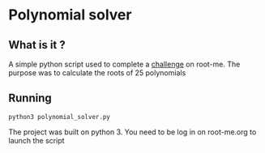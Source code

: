 # Polynomial solver

## What is it ?

A simple python script used to complete a [challenge](https://www.root-me.org/en/Challenges/Programming/Second-degree-polynomial-solver) on root-me. The purpose was to calculate the roots of 25 polynomials

## Running
 `python3 polynomial_solver.py` 

The project was built on python 3. You need to be log in on root-me.org to launch the script

